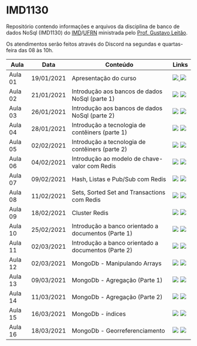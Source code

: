 # IMD1130
Repositório contendo informações e arquivos da disciplina de banco de dados NoSql (IMD1130) do [IMD](https://imd.ufrn.br)/[UFRN](https://ufrn.br) ministrada pelo [Prof. Gustavo Leitão](https://sigaa.ufrn.br/sigaa/public/docente/portal.jsf?siape=1775264).

Os atendimentos serão feitos através do Discord na segundas e quartas-feira das 08 às 10h.

| Aula              | Data       | Conteúdo     |   Links     |
|-------------------|------------|--------------|--------------|
| Aula 01           | 19/01/2021 | Apresentação do curso | <a href="https://github.com/gustavoleitao/IMD1130/blob/main/slides/aula01-nosql.pdf" target="_blank"><img src="https://img.shields.io/badge/-Slides-008ED2?style=flat-square&logo=adobe-acrobat-reader" /> <a target="_blank" href="https://youtu.be/XLq16YN3a2E"><img src="https://img.shields.io/badge/-Videoaula-ff0000?style=flat-square&logo=youtube"></a></a> |
| Aula 02            | 21/01/2021        | Introdução aos bancos de dados NoSql (parte 1) | <a href="https://github.com/gustavoleitao/IMD1130/blob/main/slides/aula02-03-nosql.pdf" target="_blank"><img src="https://img.shields.io/badge/-Slides-008ED2?style=flat-square&logo=adobe-acrobat-reader" /></a>   <a target="_blank" href="https://youtu.be/euoun7oqku0"><img src="https://img.shields.io/badge/-Videoaula-ff0000?style=flat-square&logo=youtube"></a>       |
| Aula 03          | 26/01/2021        | Introdução aos bancos de dados NoSql (parte 2) | <a href="https://github.com/gustavoleitao/IMD1130/blob/main/slides/aula02-03-nosql.pdf" target="_blank"><img src="https://img.shields.io/badge/-Slides-008ED2?style=flat-square&logo=adobe-acrobat-reader" /></a> <a target="_blank" href="https://youtu.be/V0CpEW3JfPg"><img src="https://img.shields.io/badge/-Videoaula-ff0000?style=flat-square&logo=youtube"></a>       |
| Aula 04          | 28/01/2021        | Introdução a tecnologia de contêiners (parte 1)  | <a href="https://github.com/gustavoleitao/IMD1130/blob/main/slides/aula04-nosql.pdf" target="_blank"><img src="https://img.shields.io/badge/-Slides-008ED2?style=flat-square&logo=adobe-acrobat-reader" /></a>  <a target="_blank" href="https://youtu.be/iEVYzuGLvWU"><img src="https://img.shields.io/badge/-Videoaula-ff0000?style=flat-square&logo=youtube"></a>        |
| Aula 05          | 02/02/2021        | Introdução a tecnologia de contêiners (parte 2)  | <a href="https://github.com/gustavoleitao/IMD1130/blob/main/slides/aula05-nosql.pdf" target="_blank"><img src="https://img.shields.io/badge/-Slides-008ED2?style=flat-square&logo=adobe-acrobat-reader" /></a>  <a target="_blank" href="https://youtu.be/Fm6PCPWEErA"><img src="https://img.shields.io/badge/-Videoaula-ff0000?style=flat-square&logo=youtube"></a>               |
| Aula 06          | 04/02/2021        | Introdução ao modelo de chave-valor com Redis  | <a href="https://github.com/gustavoleitao/IMD1130/blob/main/slides/aula06-nosql.pdf" target="_blank"><img src="https://img.shields.io/badge/-Slides-008ED2?style=flat-square&logo=adobe-acrobat-reader" /></a>   <a target="_blank" href="https://youtu.be/qfFRANSp_pg"><img src="https://img.shields.io/badge/-Videoaula-ff0000?style=flat-square&logo=youtube"></a>             |
| Aula 07          | 09/02/2021        | Hash, Listas e Pub/Sub com Redis | <a href="https://github.com/gustavoleitao/IMD1130/blob/main/slides/aula07-nosql.pdf" target="_blank"><img src="https://img.shields.io/badge/-Slides-008ED2?style=flat-square&logo=adobe-acrobat-reader" /></a>  <a target="_blank" href="https://youtu.be/7R2ROwBVV5E"><img src="https://img.shields.io/badge/-Videoaula-ff0000?style=flat-square&logo=youtube"></a> |
| Aula 08          | 11/02/2021        | Sets, Sorted Set and Transactions com Redis | <a href="https://github.com/gustavoleitao/IMD1130/blob/main/slides/aula08-nosql.pdf" target="_blank"><img src="https://img.shields.io/badge/-Slides-008ED2?style=flat-square&logo=adobe-acrobat-reader" /></a>  <a target="_blank" href="https://youtu.be/zOaeODJeF6s"><img src="https://img.shields.io/badge/-Videoaula-ff0000?style=flat-square&logo=youtube"></a> |
| Aula 09          | 18/02/2021        | Cluster Redis | <a href="https://github.com/gustavoleitao/IMD1130/blob/main/slides/aula09-nosql.pdf" target="_blank"><img src="https://img.shields.io/badge/-Slides-008ED2?style=flat-square&logo=adobe-acrobat-reader" /></a>  <a target="_blank" href="https://youtu.be/0xZm5HbnFlE"><img src="https://img.shields.io/badge/-Videoaula-ff0000?style=flat-square&logo=youtube"></a> |
| Aula 10          | 25/02/2021        | Introdução a banco orientado a documentos (Parte 1) | <a href="https://github.com/gustavoleitao/IMD1130/blob/main/slides/aula10-11-nosql.pdf" target="_blank"><img src="https://img.shields.io/badge/-Slides-008ED2?style=flat-square&logo=adobe-acrobat-reader" /></a>  <a target="_blank" href="https://youtu.be/fUwE9XGIW9g"><img src="https://img.shields.io/badge/-Videoaula-ff0000?style=flat-square&logo=youtube"></a> |
| Aula 11          | 02/03/2021        | Introdução a banco orientado a documentos (Parte 2) | <a href="https://github.com/gustavoleitao/IMD1130/blob/main/slides/aula10-11-nosql.pdf" target="_blank"><img src="https://img.shields.io/badge/-Slides-008ED2?style=flat-square&logo=adobe-acrobat-reader" /></a>  <a target="_blank" href="https://youtu.be/ZnAtWd6yJ7Q"><img src="https://img.shields.io/badge/-Videoaula-ff0000?style=flat-square&logo=youtube"></a> |
| Aula 12          | 02/03/2021        | MongoDb - Manipulando Arrays | <a href="https://github.com/gustavoleitao/IMD1130/blob/main/slides/aula12-nosql.pdf" target="_blank"><img src="https://img.shields.io/badge/-Slides-008ED2?style=flat-square&logo=adobe-acrobat-reader" /></a>  <a target="_blank" href="https://youtu.be/jWYtQ55t_z4"><img src="https://img.shields.io/badge/-Videoaula-ff0000?style=flat-square&logo=youtube"></a> |
| Aula 13          | 09/03/2021        | MongoDb - Agregação (Parte 1) | <a href="https://github.com/gustavoleitao/IMD1130/blob/main/slides/aula13-nosql.pdf" target="_blank"><img src="https://img.shields.io/badge/-Slides-008ED2?style=flat-square&logo=adobe-acrobat-reader" /></a> <a target="_blank" href="https://youtu.be/xrK-Rcuxk8M"><img src="https://img.shields.io/badge/-Videoaula-ff0000?style=flat-square&logo=youtube"></a> |
| Aula 14          | 11/03/2021        | MongoDb - Agregação (Parte 2) | <a href="https://github.com/gustavoleitao/IMD1130/blob/main/slides/aula13-nosql.pdf" target="_blank"><img src="https://img.shields.io/badge/-Slides-008ED2?style=flat-square&logo=adobe-acrobat-reader" /></a> <a target="_blank" href="https://youtu.be/MXWoKebRw6w"><img src="https://img.shields.io/badge/-Videoaula-ff0000?style=flat-square&logo=youtube"></a> |
| Aula 15          | 16/03/2021        | MongoDb - índices | <a href="https://github.com/gustavoleitao/IMD1130/blob/main/slides/aula14-nosql.pdf" target="_blank"><img src="https://img.shields.io/badge/-Slides-008ED2?style=flat-square&logo=adobe-acrobat-reader" /></a> <a target="_blank" href="https://youtu.be/ivEKj36ggDE"><img src="https://img.shields.io/badge/-Videoaula-ff0000?style=flat-square&logo=youtube"></a> |
| Aula 16          | 18/03/2021        | MongoDb - Georreferenciamento | <a href="https://github.com/gustavoleitao/IMD1130/blob/main/slides/aula15-nosql.pdf" target="_blank"><img src="https://img.shields.io/badge/-Slides-008ED2?style=flat-square&logo=adobe-acrobat-reader" /></a> <a target="_blank" href="https://youtu.be/0jsVXNbz7kI"><img src="https://img.shields.io/badge/-Videoaula-ff0000?style=flat-square&logo=youtube"></a> |

